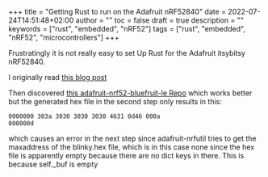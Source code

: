 +++
title =  "Getting Rust to run on the Adafruit nRF52840"
date = 2022-07-24T14:51:48+02:00
author = ""
toc = false
draft = true
description = ""
keywords = ["rust", "embedded", "nRF52"]
tags = ["rust", "embedded", "nRF52", "microcontrollers"]
+++

Frustratingly it is not really easy to set Up Rust for the Adafruit itsybitsy nRF52840.

I originally read [this blog post](https://TODO)

Then discovered [this adafruit-nrf52-bluefruit-le Repo](https://github.com/nrf-rs/adafruit-nrf52-bluefruit-le)
which works better but the generated hex file in the second step only results in this:
```
0000000 303a 3030 3030 3030 4631 0d46 000a
000000d
```
which causes an error in the next step since adafruit-nrfutil tries to get the maxaddress of the blinky.hex file, 
which is in this case none since the hex file is apparently empty because there are no dict keys in there.
This is because self._buf is empty